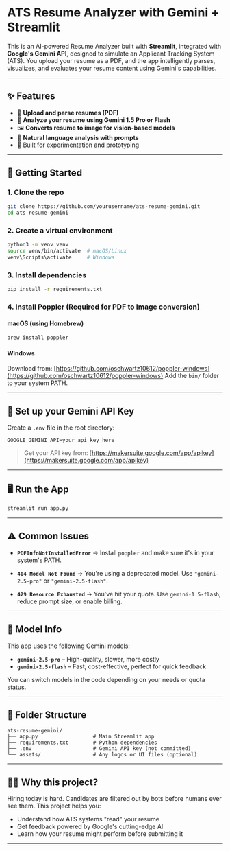  # ATS Resume Analyzer with Gemini + Streamlit

This is an AI-powered Resume Analyzer built with **Streamlit**, integrated with **Google's Gemini API**, designed to simulate an Applicant Tracking System (ATS). You upload your resume as a PDF, and the app intelligently parses, visualizes, and evaluates your resume content using Gemini's capabilities.

---

## ✨ Features

- 📄 **Upload and parse resumes (PDF)**
- 🧠 **Analyze your resume using Gemini 1.5 Pro or Flash**
- 🖼️ **Converts resume to image for vision-based models**
- 🤖 **Natural language analysis with prompts**
- 🧪 Built for experimentation and prototyping

---

## 🚀 Getting Started

### 1. Clone the repo

```bash
git clone https://github.com/yourusername/ats-resume-gemini.git
cd ats-resume-gemini
````

### 2. Create a virtual environment

```bash
python3 -m venv venv
source venv/bin/activate  # macOS/Linux
venv\Scripts\activate     # Windows
```

### 3. Install dependencies

```bash
pip install -r requirements.txt
```

### 4. Install Poppler (Required for PDF to Image conversion)

#### macOS (using Homebrew)

```bash
brew install poppler
```

#### Windows

Download from: [https://github.com/oschwartz10612/poppler-windows](https://github.com/oschwartz10612/poppler-windows)
Add the `bin/` folder to your system PATH.

---

## 🔑 Set up your Gemini API Key

Create a `.env` file in the root directory:

```env
GOOGLE_GEMINI_API=your_api_key_here
```

> Get your API key from: [https://makersuite.google.com/app/apikey](https://makersuite.google.com/app/apikey)

---

## 🖥️ Run the App

```bash
streamlit run app.py
```

---

## ⚠️ Common Issues

* **`PDFInfoNotInstalledError`**
  → Install `poppler` and make sure it's in your system's PATH.

* **`404 Model Not Found`**
  → You're using a deprecated model. Use `"gemini-2.5-pro"` or `"gemini-2.5-flash"`.

* **`429 Resource Exhausted`**
  → You’ve hit your quota. Use `gemini-1.5-flash`, reduce prompt size, or enable billing.

---

## 🧠 Model Info

This app uses the following Gemini models:

* **`gemini-2.5-pro`** – High-quality, slower, more costly
* **`gemini-2.5-flash`** – Fast, cost-effective, perfect for quick feedback

You can switch models in the code depending on your needs or quota status.

---

## 📁 Folder Structure

```
ats-resume-gemini/
├── app.py                  # Main Streamlit app
├── requirements.txt        # Python dependencies
├── .env                    # Gemini API key (not committed)
└── assets/                 # Any logos or UI files (optional)
```

---

## 🙋‍♀️ Why this project?

Hiring today is hard. Candidates are filtered out by bots before humans ever see them. This project helps you:

* Understand how ATS systems "read" your resume
* Get feedback powered by Google's cutting-edge AI
* Learn how your resume might perform before submitting it

---
